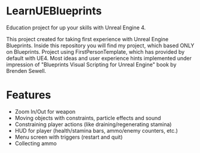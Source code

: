 # LearnUEBlueprints
Education project for up your skills with Unreal Engine 4.

This project created for taking first experience with Unreal Engine Blueprints. Inside this repository you will find my project, which based ONLY on Blueprints. Project using FirstPersonTemplate, which has provided by default with UE4. Most ideas and user experience hints implemented under impression of "Blueprints Visual Scripting for Unreal Engine" book by Brenden Sewell.

# Features 
- Zoom In/Out for weapon
- Moving objects with constraints, particle effects and sound
- Constraining player actions (like draining/regenerating stamina)
- HUD for player (health/stamina bars, ammo/enemy counters, etc.)
- Menu screen with triggers (restart and quit)
- Collecting ammo
